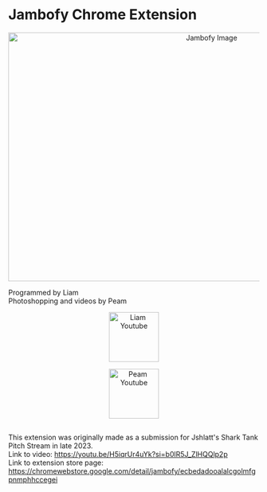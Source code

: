# Jambofy Chrome Extension



<p align="center">
  <img src="https://lh3.googleusercontent.com/Nw4bhfjeIqi9gXZXH1Jv9Qr7_oQb5ziM1r_yPh-PTZawSAan3M77cxazYB0CmR-nhlZIrAfrXB7JqXvcWJ4JkZK4=w640-h400-e365-rj-sc0x00ffffff" alt="Jambofy Image" width = "800" height="500" style="align-items=center; justify-content=center;" />
</p>

Programmed by Liam 
<br />
Photoshopping and videos by Peam 
<br />

<p align="center">
    <img src="https://yt3.googleusercontent.com/ytc/AIf8zZSPtXEqp1ONDHDfaWUNmbX5DRiMfxpFFcqgtIB98A=s176-c-k-c0x00ffffff-no-rj" alt="Liam Youtube" width="100" height="100" style="align-items=center; justify-content=center;" />
</p>

<p align="center">
    <img src="https://yt3.googleusercontent.com/wUxXQk9a2RBEF4nLCk-3Mm1MOeXV3TRMc4T1ib7zPbJW15qRlJb-qc89WncPgEy8hMd0una5rEw=s176-c-k-c0x00ffffff-no-rj" alt="Peam Youtube" width="100" height="100" style="align-items=center; justify-content=center;" />
</p>

##

This extension was originally made as a submission for Jshlatt's Shark Tank Pitch Stream in late 2023. 
<br />
Link to video:
https://youtu.be/H5iqrUr4uYk?si=b0lR5J_ZlHQQlp2p 
<br />
Link to extension store page:
https://chromewebstore.google.com/detail/jambofy/ecbedadooalalcgolmfgpnmphhccegei 
